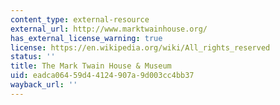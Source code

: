 ```yaml
---
content_type: external-resource
external_url: http://www.marktwainhouse.org/
has_external_license_warning: true
license: https://en.wikipedia.org/wiki/All_rights_reserved
status: ''
title: The Mark Twain House & Museum
uid: eadca064-59d4-4124-907a-9d003cc4bb37
wayback_url: ''
---
```


